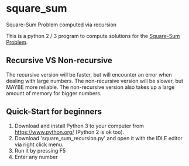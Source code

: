 # square_sum
Square-Sum Problem computed via recursion

This is a python 2 / 3 program to compute solutions for the [Square-Sum Problem](https://www.youtube.com/watch?v=G1m7goLCJDY).

## Recursive VS Non-recursive

The recursive version will be faster, but will encounter an error when dealing with large numbers.
The non-recursive version will be slower, but MAYBE more reliable. The non-recursive version also takes up a large amount of memory for bigger numbers.

## Quick-Start for beginners
1. Download and install Python 3 to your computer from https://www.python.org/ (Python 2 is ok too).
2. Download 'square_sum_recursion.py' and open it with the IDLE editor via right click menu. 
3. Run it by pressing F5
4. Enter any number
